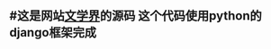 #这是网站<a href="https://www.wxjie.net">文学界</a>的源码
这个代码使用python的django框架完成
----------------------------------